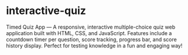 # interactive-quiz
Timed Quiz App — A responsive, interactive multiple-choice quiz web application built with HTML, CSS, and JavaScript. Features include a countdown timer per question, score tracking, progress bar, and score history display. Perfect for testing knowledge in a fun and engaging way!

